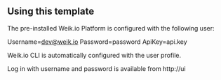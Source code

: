 ## Using this template

The pre-installed Weik.io Platform is configured with the following user:

Username=dev@weik.io
Password=password
ApiKey=api.key

Weik.io CLI is automatically configured with the user profile.

Log in with username and password is available from http://ui